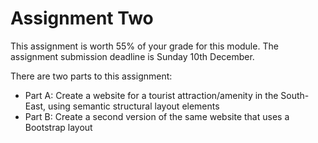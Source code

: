 # Assignment Two

This assignment is worth 55% of your grade for this module. The assignment submission deadline is Sunday 10th December.

There are two parts to this assignment:

- Part A: Create a website for a tourist attraction/amenity in the South-East, using semantic structural layout elements
- Part B: Create a second version of the same website that uses a Bootstrap layout
